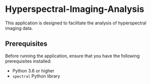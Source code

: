 # Hyperspectral-Imaging-Analysis

This application is designed to facilitate the analysis of hyperspectral imaging data.

## Prerequisites

Before running the application, ensure that you have the following prerequisites installed:

- Python 3.6 or higher
- `spectral` Python library